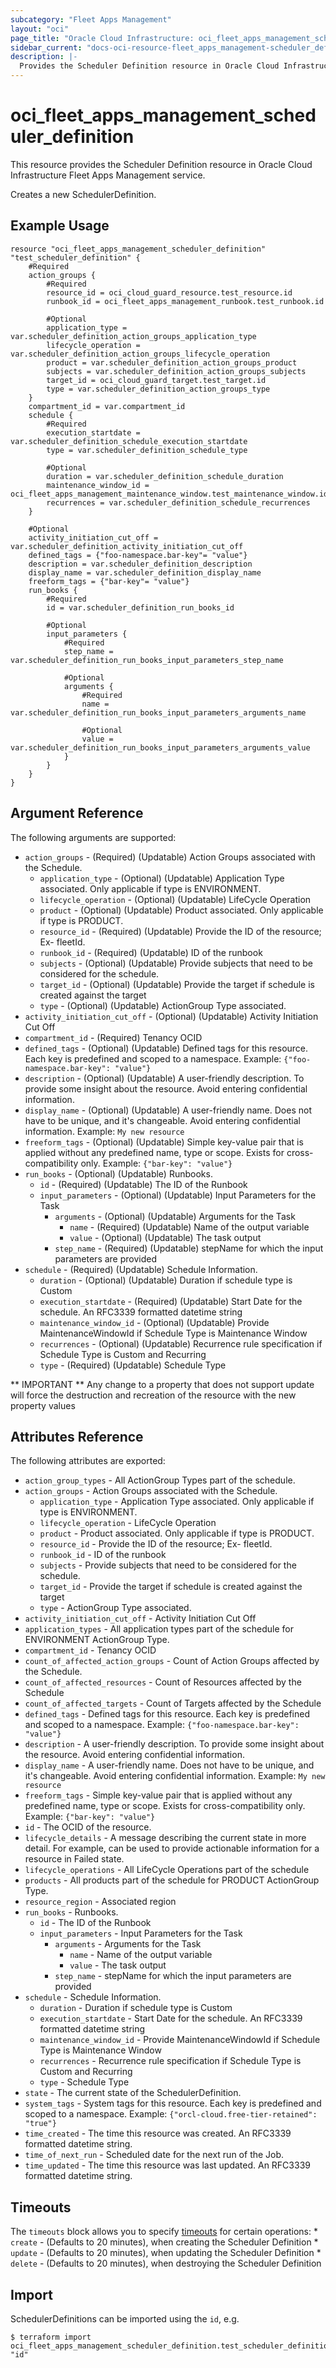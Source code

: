 ```yaml
---
subcategory: "Fleet Apps Management"
layout: "oci"
page_title: "Oracle Cloud Infrastructure: oci_fleet_apps_management_scheduler_definition"
sidebar_current: "docs-oci-resource-fleet_apps_management-scheduler_definition"
description: |-
  Provides the Scheduler Definition resource in Oracle Cloud Infrastructure Fleet Apps Management service
---
```


# oci_fleet_apps_management_scheduler_definition
This resource provides the Scheduler Definition resource in Oracle Cloud Infrastructure Fleet Apps Management service.

Creates a new SchedulerDefinition.


## Example Usage

```hcl
resource "oci_fleet_apps_management_scheduler_definition" "test_scheduler_definition" {
	#Required
	action_groups {
		#Required
		resource_id = oci_cloud_guard_resource.test_resource.id
		runbook_id = oci_fleet_apps_management_runbook.test_runbook.id

		#Optional
		application_type = var.scheduler_definition_action_groups_application_type
		lifecycle_operation = var.scheduler_definition_action_groups_lifecycle_operation
		product = var.scheduler_definition_action_groups_product
		subjects = var.scheduler_definition_action_groups_subjects
		target_id = oci_cloud_guard_target.test_target.id
		type = var.scheduler_definition_action_groups_type
	}
	compartment_id = var.compartment_id
	schedule {
		#Required
		execution_startdate = var.scheduler_definition_schedule_execution_startdate
		type = var.scheduler_definition_schedule_type

		#Optional
		duration = var.scheduler_definition_schedule_duration
		maintenance_window_id = oci_fleet_apps_management_maintenance_window.test_maintenance_window.id
		recurrences = var.scheduler_definition_schedule_recurrences
	}

	#Optional
	activity_initiation_cut_off = var.scheduler_definition_activity_initiation_cut_off
	defined_tags = {"foo-namespace.bar-key"= "value"}
	description = var.scheduler_definition_description
	display_name = var.scheduler_definition_display_name
	freeform_tags = {"bar-key"= "value"}
	run_books {
		#Required
		id = var.scheduler_definition_run_books_id

		#Optional
		input_parameters {
			#Required
			step_name = var.scheduler_definition_run_books_input_parameters_step_name

			#Optional
			arguments {
				#Required
				name = var.scheduler_definition_run_books_input_parameters_arguments_name

				#Optional
				value = var.scheduler_definition_run_books_input_parameters_arguments_value
			}
		}
	}
}
```

## Argument Reference

The following arguments are supported:

* `action_groups` - (Required) (Updatable) Action Groups associated with the Schedule.
	* `application_type` - (Optional) (Updatable) Application Type associated. Only applicable if type is ENVIRONMENT. 
	* `lifecycle_operation` - (Optional) (Updatable) LifeCycle Operation
	* `product` - (Optional) (Updatable) Product associated. Only applicable if type is PRODUCT. 
	* `resource_id` - (Required) (Updatable) Provide the ID of the resource; Ex- fleetId.
	* `runbook_id` - (Required) (Updatable) ID of the runbook
	* `subjects` - (Optional) (Updatable) Provide subjects that need to be considered for the schedule.
	* `target_id` - (Optional) (Updatable) Provide the target if schedule is created against the target
	* `type` - (Optional) (Updatable) ActionGroup Type associated.
* `activity_initiation_cut_off` - (Optional) (Updatable) Activity Initiation Cut Off
* `compartment_id` - (Required) Tenancy OCID
* `defined_tags` - (Optional) (Updatable) Defined tags for this resource. Each key is predefined and scoped to a namespace. Example: `{"foo-namespace.bar-key": "value"}` 
* `description` - (Optional) (Updatable) A user-friendly description. To provide some insight about the resource. Avoid entering confidential information. 
* `display_name` - (Optional) (Updatable) A user-friendly name. Does not have to be unique, and it's changeable. Avoid entering confidential information.  Example: `My new resource` 
* `freeform_tags` - (Optional) (Updatable) Simple key-value pair that is applied without any predefined name, type or scope. Exists for cross-compatibility only. Example: `{"bar-key": "value"}` 
* `run_books` - (Optional) (Updatable) Runbooks.
	* `id` - (Required) (Updatable) The ID of the Runbook
	* `input_parameters` - (Optional) (Updatable) Input Parameters for the Task
		* `arguments` - (Optional) (Updatable) Arguments for the Task
			* `name` - (Required) (Updatable) Name of the output variable
			* `value` - (Optional) (Updatable) The task output
		* `step_name` - (Required) (Updatable) stepName for which the input parameters are provided
* `schedule` - (Required) (Updatable) Schedule Information.
	* `duration` - (Optional) (Updatable) Duration if schedule type is Custom
	* `execution_startdate` - (Required) (Updatable) Start Date for the schedule. An RFC3339 formatted datetime string
	* `maintenance_window_id` - (Optional) (Updatable) Provide MaintenanceWindowId if Schedule Type is Maintenance Window
	* `recurrences` - (Optional) (Updatable) Recurrence rule specification if Schedule Type is Custom and Recurring
	* `type` - (Required) (Updatable) Schedule Type


** IMPORTANT **
Any change to a property that does not support update will force the destruction and recreation of the resource with the new property values

## Attributes Reference

The following attributes are exported:

* `action_group_types` - All ActionGroup Types part of the schedule.
* `action_groups` - Action Groups associated with the Schedule.
	* `application_type` - Application Type associated. Only applicable if type is ENVIRONMENT. 
	* `lifecycle_operation` - LifeCycle Operation
	* `product` - Product associated. Only applicable if type is PRODUCT. 
	* `resource_id` - Provide the ID of the resource; Ex- fleetId.
	* `runbook_id` - ID of the runbook
	* `subjects` - Provide subjects that need to be considered for the schedule.
	* `target_id` - Provide the target if schedule is created against the target
	* `type` - ActionGroup Type associated.
* `activity_initiation_cut_off` - Activity Initiation Cut Off
* `application_types` - All application types part of the schedule for ENVIRONMENT ActionGroup Type. 
* `compartment_id` - Tenancy OCID
* `count_of_affected_action_groups` - Count of Action Groups affected by the Schedule.
* `count_of_affected_resources` - Count of Resources affected by the Schedule
* `count_of_affected_targets` - Count of Targets affected by the Schedule
* `defined_tags` - Defined tags for this resource. Each key is predefined and scoped to a namespace. Example: `{"foo-namespace.bar-key": "value"}` 
* `description` - A user-friendly description. To provide some insight about the resource. Avoid entering confidential information. 
* `display_name` - A user-friendly name. Does not have to be unique, and it's changeable. Avoid entering confidential information.  Example: `My new resource` 
* `freeform_tags` - Simple key-value pair that is applied without any predefined name, type or scope. Exists for cross-compatibility only. Example: `{"bar-key": "value"}` 
* `id` - The OCID of the resource.
* `lifecycle_details` - A message describing the current state in more detail. For example, can be used to provide actionable information for a resource in Failed state.
* `lifecycle_operations` - All LifeCycle Operations part of the schedule
* `products` - All products part of the schedule for PRODUCT ActionGroup Type.
* `resource_region` - Associated region
* `run_books` - Runbooks.
	* `id` - The ID of the Runbook
	* `input_parameters` - Input Parameters for the Task
		* `arguments` - Arguments for the Task
			* `name` - Name of the output variable
			* `value` - The task output
		* `step_name` - stepName for which the input parameters are provided
* `schedule` - Schedule Information.
	* `duration` - Duration if schedule type is Custom
	* `execution_startdate` - Start Date for the schedule. An RFC3339 formatted datetime string
	* `maintenance_window_id` - Provide MaintenanceWindowId if Schedule Type is Maintenance Window
	* `recurrences` - Recurrence rule specification if Schedule Type is Custom and Recurring
	* `type` - Schedule Type
* `state` - The current state of the SchedulerDefinition.
* `system_tags` - System tags for this resource. Each key is predefined and scoped to a namespace. Example: `{"orcl-cloud.free-tier-retained": "true"}` 
* `time_created` - The time this resource was created. An RFC3339 formatted datetime string.
* `time_of_next_run` - Scheduled date for the next run of the Job.
* `time_updated` - The time this resource was last updated. An RFC3339 formatted datetime string.

## Timeouts

The `timeouts` block allows you to specify [timeouts](https://registry.terraform.io/providers/oracle/oci/latest/docs/guides/changing_timeouts) for certain operations:
	* `create` - (Defaults to 20 minutes), when creating the Scheduler Definition
	* `update` - (Defaults to 20 minutes), when updating the Scheduler Definition
	* `delete` - (Defaults to 20 minutes), when destroying the Scheduler Definition


## Import

SchedulerDefinitions can be imported using the `id`, e.g.

```
$ terraform import oci_fleet_apps_management_scheduler_definition.test_scheduler_definition "id"
```

